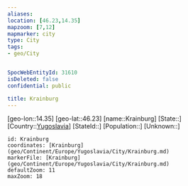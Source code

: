 ```yaml
---
aliases: 
location: [46.23,14.35]
mapzoom: [7,12] 
mapmarker: city 
type: City
tags:
- geo/City


SpocWebEntityId: 31610
isDeleted: false
confidential: public

title: Krainburg
---
```

[geo-lon::14.35]
[geo-lat::46.23]
[name::Krainburg]
[State::]
[Country::[Yugoslavia](geo/Continent/Europe/Yugoslavia.md)]
[StateId::]
[Population::]
[Unknown::]


```leaflet
id: Krainburg
coordinates: [Krainburg](geo/Continent/Europe/Yugoslavia/City/Krainburg.md)
markerFile: [Krainburg](geo/Continent/Europe/Yugoslavia/City/Krainburg.md)
defaultZoom: 11 
maxZoom: 18
```



